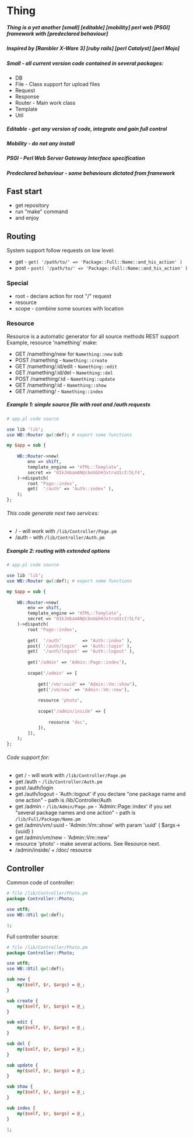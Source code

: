 # Thing
##### Thing is a yet another [small] [editable] [mobility] perl web [PSGI] framework with [predeclared behaviour]
##### Inspired by [Rambler X-Ware 3] [ruby rails] [perl Catalyst] [perl Mojo]
##### Small - all current version code contained in several packages:
* DB
* File - Class support for upload files
* Request
* Response
* Router - Main work class
* Template
* Util
##### Editable - get any version of code, integrate and gain full control
##### Mobility - do not any install
##### PSGI - Perl Web Server Gateway Interface specification
##### Predeclared behaviour - some behaviours dictated from framework
## Fast start
* get repository
* run "make" command
* and enjoy
## Routing
System support follow requests on low level:
* get - ``` get( '/path/to/' => 'Package::Full::Name::and_his_action' ) ```
* post - ``` post( '/path/to/' => 'Package::Full::Name::and_his_action' ) ```
### Special
* root - declare action for root "/" request
* resource
* scope - combine some sources with location
### Resource
Resource is a automatic generator for all source methods REST support
Example, resource 'namething' make:
* GET /namething/new for ```Namething::new``` sub
* POST /namething - ```Namething::create```
* GET /namething/:id/edit - ```Namething::edit```
* GET /namething/:id/del - ```Namething::del```
* POST /namething/:id - ```Namething::update```
* GET /namething/:id - ```Namething::show```
* GET /namething/ - ```Namething::index```

##### Example 1: simple source file with root and /auth requests
```perl
# app.pl code source

use lib 'lib';
use WB::Router qw(:def); # export some functions

my $app = sub {
    
    WB::Router->new(
        env => shift,
        template_engine => 'HTML::Template',
        secret => '0IkJmbamAN@cboU&hHJxtruU1cI!5Lf4',
    )->dispatch(
        root 'Page::index',
        get(  '/auth' => 'Auth::index' ),
    );
};

```
###### This code generate next two services:
* / - will work with ```/lib/Controller/Page.pm```
* /auth - with ```/lib/Controller/Auth.pm```

##### Example 2: routing with extended options
```perl
# app.pl code source

use lib 'lib';
use WB::Router qw(:def); # export some functions

my $app = sub {
    
    WB::Router->new(
        env => shift,
        template_engine => 'HTML::Template',
        secret => '0IkJmbamAN@cboU&hHJxtruU1cI!5Lf4',
    )->dispatch(
        root 'Page::index',
        
        get(  '/auth'        => 'Auth::index' ),
        post( '/auth/login'  => 'Auth::login' ),
        get(  '/auth/logout' => 'Auth::logout' ),
        
        get('/admin' => 'Admin::Page::index'),
        
        scope('/admin' => [
            
            get('/vm/:uuid' => 'Admin::Vm::show'),
            get('/vm/new' => 'Admin::Vm::new'),
            
            resource 'photo',
            
            scope('/admin/inside' => [
                
                resource 'doc',
            ]),
        ]),    
    );
};

```
###### Code support for:
* get / - will work with ```/lib/Controller/Page.pm```
* get /auth - ```/lib/Controller/Auth.pm```
* post /auth/login
* get /auth/logout - 'Auth::logout' if you declare "one package name and one action" - path is /lib/Controller/Auth
* get /admin - ```/lib/Admin/Page.pm``` - 'Admin::Page::index' if you set "several package names and one action" - path is ```/lib/Full/Package/Name.pm```
* get /admin/vm/:uuid - 'Admin::Vm::show' with param 'uuid' ( $args->{uuid} )
* get /admin/vm/new - 'Admin::Vm::new'
* resource 'photo' - make several actions. See Resource next.
* /admin/inside/ + /doc/ resource
## Controller
Common code of controller:
```perl
# file /lib/Controller/Photo.pm
package Controller::Photo;

use utf8;
use WB::Util qw(:def);

1;
```
Full controller source:
```perl
# file /lib/Controller/Photo.pm
package Controller::Photo;

use utf8;
use WB::Util qw(:def);

sub new {
    my($self, $r, $args) = @_;
}

sub create {
    my($self, $r, $args) = @_;
}

sub edit {
    my($self, $r, $args) = @_;
}

sub del {
    my($self, $r, $args) = @_;
}

sub update {
    my($self, $r, $args) = @_;
}

sub show {
    my($self, $r, $args) = @_;
}

sub index {
    my($self, $r, $args) = @_;
}

1;
```

